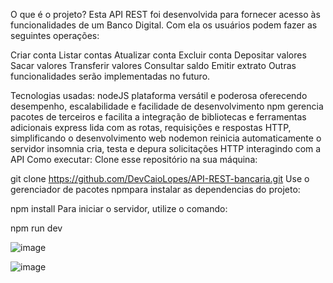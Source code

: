 O que é o projeto?
Esta API REST foi desenvolvida para fornecer acesso às funcionalidades de um Banco Digital. Com ela os usuários podem fazer as seguintes operações:

Criar conta
Listar contas
Atualizar conta
Excluir conta
Depositar valores
Sacar valores
Transferir valores
Consultar saldo
Emitir extrato
Outras funcionalidades serão implementadas no futuro.

Tecnologias usadas:
nodeJS plataforma versátil e poderosa oferecendo desempenho, escalabilidade e facilidade de desenvolvimento
npm gerencia pacotes de terceiros e facilita a integração de bibliotecas e ferramentas adicionais
express lida com as rotas, requisições e respostas HTTP, simplificando o desenvolvimento web
nodemon reinicia automaticamente o servidor
insomnia cria, testa e depura solicitações HTTP interagindo com a API
Como executar:
Clone esse repositório na sua máquina:

git clone https://github.com/DevCaioLopes/API-REST-bancaria.git
Use o gerenciador de pacotes npmpara instalar as dependencias do projeto:

npm install
Para iniciar o servidor, utilize o comando:

npm run dev

![image](https://github.com/DevCaioLopes/API-REST-Bancaria/assets/156726116/2cf872ea-96f6-4351-bcae-aa94dee706d9)

![image](https://github.com/DevCaioLopes/API-REST-Bancaria/assets/156726116/acd03a84-2c55-4b6d-b37a-05fa39f8756d)

